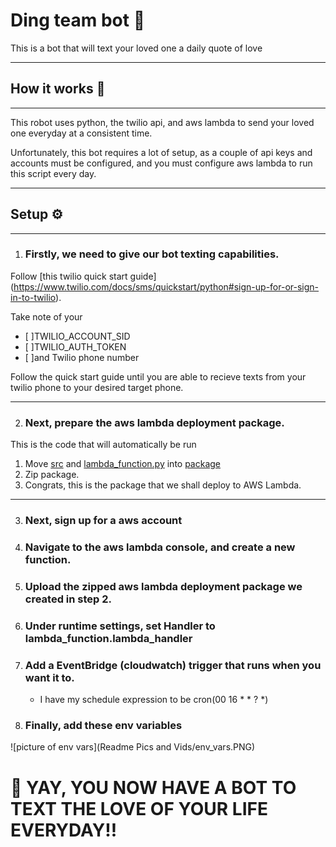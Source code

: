 # Ding team bot :robot:

This is a bot that will text your loved one a daily quote of love

---
## How it works :jigsaw:
---

This robot uses python, the twilio api, and aws lambda to send your loved one everyday at a consistent time.

Unfortunately, this bot requires a lot of setup, as a couple of api keys and accounts must be configured, and you must configure aws lambda to run this script every day.

---
## Setup :gear:
---

1. ### Firstly, we need to give our bot texting capabilities.

  Follow [this twilio quick start guide] (https://www.twilio.com/docs/sms/quickstart/python#sign-up-for-or-sign-in-to-twilio).

  Take note of your
  - [ ]TWILIO_ACCOUNT_SID
  - [ ]TWILIO_AUTH_TOKEN
  - [ ]and Twilio phone number

  Follow the quick start guide until you are able to recieve texts from your twilio phone to your desired target phone.

  ---

2.  ### Next, prepare the aws lambda deployment package.
  This is the code that will automatically be run
  
  1. Move [src](src) and [lambda_function.py](lambda_function.py) into [package](package)
  2. Zip package.
  3. Congrats, this is the package that we shall deploy to AWS Lambda.

  ---

3.  ### Next, sign up for a aws account  
4.  ### Navigate to the aws lambda console, and create a new function.
5.  ### Upload the zipped aws lambda deployment package we created in step 2.
6.  ### Under runtime settings, set Handler to lambda_function.lambda_handler
7.  ### Add a EventBridge (cloudwatch) trigger that runs when you want it to.
    - I have my schedule expression to be cron(00 16 * * ? *)
8. ### Finally, add these env variables
![picture of env vars](Readme Pics and Vids/env_vars.PNG)

# :partying_face: YAY, YOU NOW HAVE A BOT TO TEXT THE LOVE OF YOUR LIFE EVERYDAY!!
